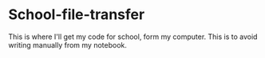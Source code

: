 # School-file-transfer
This is where I'll get my code for school, form my computer. This is to avoid writing manually from my notebook. 
